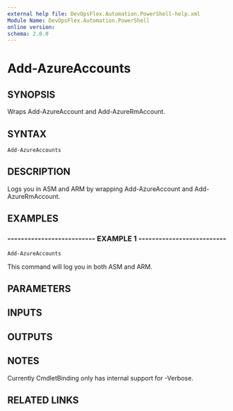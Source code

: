 ```yaml
---
external help file: DevOpsFlex.Automation.PowerShell-help.xml
Module Name: DevOpsFlex.Automation.PowerShell
online version: 
schema: 2.0.0
---
```


# Add-AzureAccounts

## SYNOPSIS
Wraps Add-AzureAccount and Add-AzureRmAccount.

## SYNTAX

```
Add-AzureAccounts
```

## DESCRIPTION
Logs you in ASM and ARM by wrapping Add-AzureAccount and Add-AzureRmAccount.

## EXAMPLES

### -------------------------- EXAMPLE 1 --------------------------
```
Add-AzureAccounts
```

This command will log you in both ASM and ARM.

## PARAMETERS

## INPUTS

## OUTPUTS

## NOTES
Currently CmdletBinding only has internal support for -Verbose.

## RELATED LINKS

